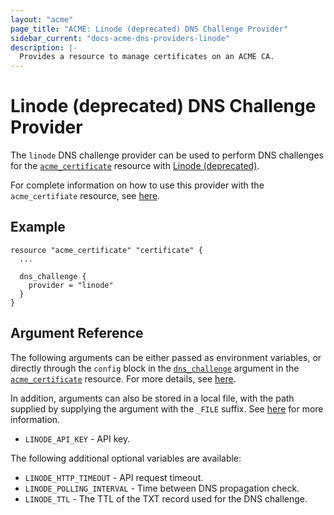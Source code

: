 ```yaml
---
layout: "acme"
page_title: "ACME: Linode (deprecated) DNS Challenge Provider"
sidebar_current: "docs-acme-dns-providers-linode"
description: |-
  Provides a resource to manage certificates on an ACME CA.
---
```


# Linode (deprecated) DNS Challenge Provider

The `linode` DNS challenge provider can be used to perform DNS challenges for
the [`acme_certificate`][resource-acme-certificate] resource with
[Linode (deprecated)][provider-service-page].

[resource-acme-certificate]: /docs/providers/acme/r/certificate.html
[provider-service-page]: https://www.linode.com/

For complete information on how to use this provider with the `acme_certifiate`
resource, see [here][resource-acme-certificate-dns-challenges].

[resource-acme-certificate-dns-challenges]: /docs/providers/acme/r/certificate.html#using-dns-challenges

## Example

```hcl
resource "acme_certificate" "certificate" {
  ...

  dns_challenge {
    provider = "linode"
  }
}
```

## Argument Reference

The following arguments can be either passed as environment variables, or
directly through the `config` block in the
[`dns_challenge`][resource-acme-certificate-dns-challenge-arg] argument in the
[`acme_certificate`][resource-acme-certificate] resource. For more details, see
[here][resource-acme-certificate-dns-challenges].

[resource-acme-certificate-dns-challenge-arg]: /docs/providers/acme/r/certificate.html#dns_challenge

In addition, arguments can also be stored in a local file, with the path
supplied by supplying the argument with the `_FILE` suffix. See
[here][acme-certificate-file-arg-example] for more information.

[acme-certificate-file-arg-example]: /docs/providers/acme/r/certificate.html#using-variable-files-for-provider-arguments

* `LINODE_API_KEY` - API key.

The following additional optional variables are available:

* `LINODE_HTTP_TIMEOUT` - API request timeout.
* `LINODE_POLLING_INTERVAL` - Time between DNS propagation check.
* `LINODE_TTL` - The TTL of the TXT record used for the DNS challenge.



